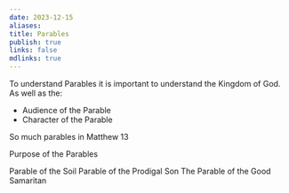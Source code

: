 ```yaml
---
date: 2023-12-15
aliases: 
title: Parables
publish: true
links: false
mdlinks: true
---
```


To understand Parables it is important to understand the Kingdom of God.
As well as the:
- Audience of the Parable
- Character of the Parable


So much parables in Matthew 13


Purpose of the Parables


Parable of the Soil
Parable of the Prodigal Son
The Parable of the Good Samaritan